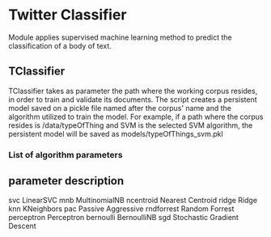 # Twitter Classifier

Module applies supervised machine learning method to predict the classification of a body of text.


## TClassifier

TClassifier takes as parameter the path where the working corpus resides, in order to train and validate its documents.
The script creates a persistent model saved on a pickle file named after the corpus' name and the algorithm utilized to train
the model. For example, if a path where the corpus resides is /data/typeOfThing and SVM is the selected SVM algorithm,
the persistent model will be saved as models/typeOfThings_svm.pkl

### List of algorithm parameters
parameter    description
-----------------------------------------
svc          LinearSVC
mnb          MultinomialNB
ncentroid    Nearest Centroid
ridge        Ridge
knn          KNeighbors
pac          Passive Aggressive
rndforrest   Random Forrest
perceptron   Perceptron
bernoulli    BernoulliNB
sgd          Stochastic Gradient Descent
